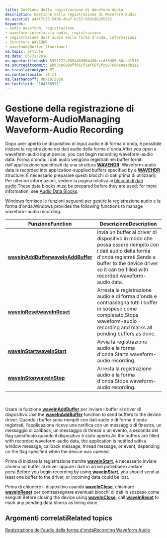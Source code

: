 ```yaml
---
title: Gestione della registrazione di Waveform-Audio
description: Gestione della registrazione di Waveform-Audio
ms.assetid: a44f7c33-54d6-4ba7-bc57-b63c8b205392
keywords:
- audio Waveform, registrazione
- waveform-interfaccia audio, registrazione
- registrazione dell'audio della forma d'onda, informazioni
- Struttura WAVEHDR
- waveInAddBuffer (funzione)
ms.topic: article
ms.date: 05/31/2018
ms.openlocfilehash: 539f722a705d489064d38eccdf6d89e80ccb1518
ms.sourcegitcommit: ebd3ce6908ff865f1ef66f2fc96769be0aad82e1
ms.translationtype: MT
ms.contentlocale: it-IT
ms.lasthandoff: 08/19/2020
ms.locfileid: "104336991"
---
```

# <a name="managing-waveform-audio-recording"></a><span data-ttu-id="e33c4-108">Gestione della registrazione di Waveform-Audio</span><span class="sxs-lookup"><span data-stu-id="e33c4-108">Managing Waveform-Audio Recording</span></span>

<span data-ttu-id="e33c4-109">Dopo aver aperto un dispositivo di input audio e di forma d'onda, è possibile iniziare la registrazione dei dati audio della forma d'onda.</span><span class="sxs-lookup"><span data-stu-id="e33c4-109">After you open a waveform-audio input device, you can begin recording waveform-audio data.</span></span> <span data-ttu-id="e33c4-110">Forma d'onda: i dati audio vengono registrati nei buffer forniti dall'applicazione specificati da una struttura [**WAVEHDR**](/windows/win32/api/mmeapi/ns-mmeapi-wavehdr) .</span><span class="sxs-lookup"><span data-stu-id="e33c4-110">Waveform-audio data is recorded into application-supplied buffers specified by a [**WAVEHDR**](/windows/win32/api/mmeapi/ns-mmeapi-wavehdr) structure.</span></span> <span data-ttu-id="e33c4-111">È necessario preparare questi blocchi di dati prima di utilizzarli; Per ulteriori informazioni, vedere la pagina relativa ai [blocchi di dati audio](audio-data-blocks.md).</span><span class="sxs-lookup"><span data-stu-id="e33c4-111">These data blocks must be prepared before they are used; for more information, see [Audio Data Blocks](audio-data-blocks.md).</span></span>

<span data-ttu-id="e33c4-112">Windows fornisce le funzioni seguenti per gestire la registrazione audio e la forma d'onda.</span><span class="sxs-lookup"><span data-stu-id="e33c4-112">Windows provides the following functions to manage waveform-audio recording.</span></span>



| <span data-ttu-id="e33c4-113">Funzione</span><span class="sxs-lookup"><span data-stu-id="e33c4-113">Function</span></span>                                   | <span data-ttu-id="e33c4-114">Descrizione</span><span class="sxs-lookup"><span data-stu-id="e33c4-114">Description</span></span>                                                                                |
|--------------------------------------------|--------------------------------------------------------------------------------------------|
| [<span data-ttu-id="e33c4-115">**waveInAddBuffer**</span><span class="sxs-lookup"><span data-stu-id="e33c4-115">**waveInAddBuffer**</span></span>](/windows/win32/api/mmeapi/nf-mmeapi-waveinaddbuffer) | <span data-ttu-id="e33c4-116">Invia un buffer al driver di dispositivo in modo che possa essere riempito con i dati audio della forma d'onda registrati.</span><span class="sxs-lookup"><span data-stu-id="e33c4-116">Sends a buffer to the device driver so it can be filled with recorded waveform-audio data.</span></span> |
| [<span data-ttu-id="e33c4-117">**waveInReset**</span><span class="sxs-lookup"><span data-stu-id="e33c4-117">**waveInReset**</span></span>](/windows/win32/api/mmeapi/nf-mmeapi-waveinreset)         | <span data-ttu-id="e33c4-118">Arresta la registrazione audio e di forma d'onda e contrassegna tutti i buffer in sospeso come completato.</span><span class="sxs-lookup"><span data-stu-id="e33c4-118">Stops waveform-audio recording and marks all pending buffers as done.</span></span>                      |
| [<span data-ttu-id="e33c4-119">**waveInStart**</span><span class="sxs-lookup"><span data-stu-id="e33c4-119">**waveInStart**</span></span>](/windows/win32/api/mmeapi/nf-mmeapi-waveinstart)         | <span data-ttu-id="e33c4-120">Avvia la registrazione audio e la forma d'onda.</span><span class="sxs-lookup"><span data-stu-id="e33c4-120">Starts waveform-audio recording.</span></span>                                                           |
| [<span data-ttu-id="e33c4-121">**waveInStop**</span><span class="sxs-lookup"><span data-stu-id="e33c4-121">**waveInStop**</span></span>](/windows/win32/api/mmeapi/nf-mmeapi-waveinstop)           | <span data-ttu-id="e33c4-122">Arresta la registrazione audio e la forma d'onda.</span><span class="sxs-lookup"><span data-stu-id="e33c4-122">Stops waveform-audio recording.</span></span>                                                            |



 

<span data-ttu-id="e33c4-123">Usare la funzione [**waveInAddBuffer**](/windows/win32/api/mmeapi/nf-mmeapi-waveinaddbuffer) per inviare i buffer al driver di dispositivo.</span><span class="sxs-lookup"><span data-stu-id="e33c4-123">Use the [**waveInAddBuffer**](/windows/win32/api/mmeapi/nf-mmeapi-waveinaddbuffer) function to send buffers to the device driver.</span></span> <span data-ttu-id="e33c4-124">Quando i buffer sono riempiti con dati audio e di forma d'onda registrati, l'applicazione riceve una notifica con un messaggio di finestra, un messaggio di callback, un messaggio di thread o un evento, a seconda del flag specificato quando il dispositivo è stato aperto.</span><span class="sxs-lookup"><span data-stu-id="e33c4-124">As the buffers are filled with recorded waveform-audio data, the application is notified with a window message, callback message, thread message, or event, depending on the flag specified when the device was opened.</span></span>

<span data-ttu-id="e33c4-125">Prima di iniziare la registrazione tramite [**waveInStart**](/windows/win32/api/mmeapi/nf-mmeapi-waveinstart), è necessario inviare almeno un buffer al driver oppure i dati in arrivo potrebbero andare persi.</span><span class="sxs-lookup"><span data-stu-id="e33c4-125">Before you begin recording by using [**waveInStart**](/windows/win32/api/mmeapi/nf-mmeapi-waveinstart), you should send at least one buffer to the driver, or incoming data could be lost.</span></span>

<span data-ttu-id="e33c4-126">Prima di chiudere il dispositivo usando [**waveInClose**](/windows/win32/api/mmeapi/nf-mmeapi-waveinclose), chiamare [**waveInReset**](/windows/win32/api/mmeapi/nf-mmeapi-waveinreset) per contrassegnare eventuali blocchi di dati in sospeso come eseguiti.</span><span class="sxs-lookup"><span data-stu-id="e33c4-126">Before closing the device using [**waveInClose**](/windows/win32/api/mmeapi/nf-mmeapi-waveinclose), call [**waveInReset**](/windows/win32/api/mmeapi/nf-mmeapi-waveinreset) to mark any pending data blocks as being done.</span></span>

## <a name="related-topics"></a><span data-ttu-id="e33c4-127">Argomenti correlati</span><span class="sxs-lookup"><span data-stu-id="e33c4-127">Related topics</span></span>

<dl> <dt>

[<span data-ttu-id="e33c4-128">Registrazione dell'audio della forma d'onda</span><span class="sxs-lookup"><span data-stu-id="e33c4-128">Recording Waveform Audio</span></span>](recording-waveform-audio.md)
</dt> </dl>

 

 